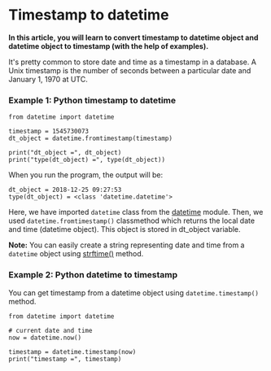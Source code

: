 # Timestamp to datetime



**In this article, you will learn to convert timestamp to datetime object and datetime object to timestamp \(with the help of examples\).**

It's pretty common to store date and time as a timestamp in a database. A Unix timestamp is the number of seconds between a particular date and January 1, 1970 at UTC.

### Example 1: Python timestamp to datetime

```text
from datetime import datetime

timestamp = 1545730073
dt_object = datetime.fromtimestamp(timestamp)

print("dt_object =", dt_object)
print("type(dt_object) =", type(dt_object))
```

When you run the program, the output will be:

```text
dt_object = 2018-12-25 09:27:53
type(dt_object) = <class 'datetime.datetime'>
```

Here, we have imported `datetime` class from the [datetime](https://www.programiz.com/python-programming/datetime) module. Then, we used `datetime.fromtimestamp()` classmethod which returns the local date and time \(datetime object\). This object is stored in dt\_object variable.

**Note:** You can easily create a string representing date and time from a `datetime` object using [strftime\(\)](https://www.programiz.com/python-programming/datetime/strftime) method.

### Example 2: Python datetime to timestamp

You can get timestamp from a datetime object using `datetime.timestamp()` method.

```text
from datetime import datetime

# current date and time
now = datetime.now()

timestamp = datetime.timestamp(now)
print("timestamp =", timestamp)
```

